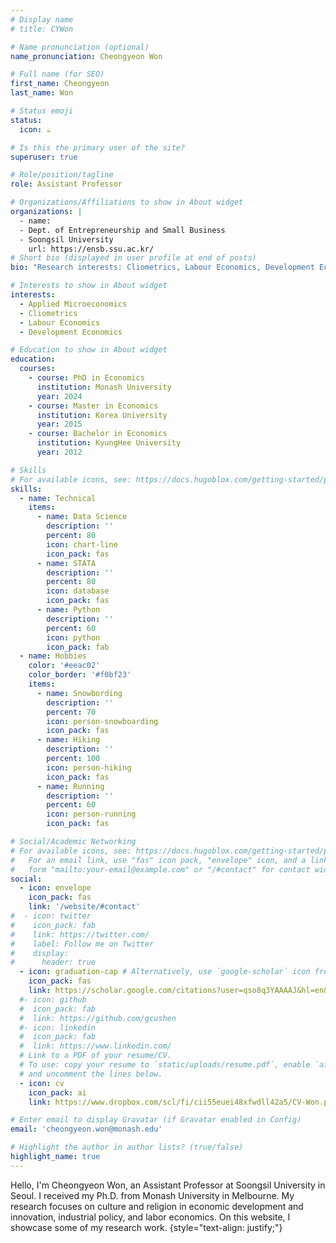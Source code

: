 ```yaml
---
# Display name
# title: CYWon

# Name pronunciation (optional)
name_pronunciation: Cheongyeon Won

# Full name (for SEO)
first_name: Cheongyeon
last_name: Won

# Status emoji
status:
  icon: ☕️

# Is this the primary user of the site?
superuser: true

# Role/position/tagline
role: Assistant Professor

# Organizations/Affiliations to show in About widget
organizations: |
  - name:
  - Dept. of Entrepreneurship and Small Business
  - Soongsil University
    url: https://ensb.ssu.ac.kr/
# Short bio (displayed in user profile at end of posts)
bio: "Research interests: Cliometrics, Labour Economics, Development Economics and Industrial Policy."

# Interests to show in About widget
interests:
  - Applied Microeconomics
  - Cliometrics
  - Labour Economics
  - Development Economics

# Education to show in About widget
education:
  courses:
    - course: PhD in Economics
      institution: Monash University
      year: 2024
    - course: Master in Economics
      institution: Korea University
      year: 2015
    - course: Bachelor in Economics
      institution: KyungHee University
      year: 2012

# Skills
# For available icons, see: https://docs.hugoblox.com/getting-started/page-builder/#icons
skills:
  - name: Technical
    items:
      - name: Data Science
        description: ''
        percent: 80
        icon: chart-line
        icon_pack: fas
      - name: STATA
        description: ''
        percent: 80
        icon: database
        icon_pack: fas
      - name: Python
        description: ''
        percent: 60
        icon: python
        icon_pack: fab
  - name: Hobbies
    color: '#eeac02'
    color_border: '#f0bf23'
    items:
      - name: Snowbording 
        description: ''
        percent: 70
        icon: person-snowboarding
        icon_pack: fas
      - name: Hiking
        description: ''
        percent: 100
        icon: person-hiking
        icon_pack: fas
      - name: Running
        description: ''
        percent: 60
        icon: person-running
        icon_pack: fas

# Social/Academic Networking
# For available icons, see: https://docs.hugoblox.com/getting-started/page-builder/#icons
#   For an email link, use "fas" icon pack, "envelope" icon, and a link in the
#   form "mailto:your-email@example.com" or "/#contact" for contact widget.
social:
  - icon: envelope
    icon_pack: fas
    link: '/website/#contact'
#  - icon: twitter
#    icon_pack: fab
#    link: https://twitter.com/
#    label: Follow me on Twitter
#    display:
#      header: true
  - icon: graduation-cap # Alternatively, use `google-scholar` icon from `ai` icon pack
    icon_pack: fas
    link: https://scholar.google.com/citations?user=qso8q3YAAAAJ&hl=en&oi=ao
  #- icon: github
  #  icon_pack: fab
  #  link: https://github.com/gcushen
  #- icon: linkedin
  #  icon_pack: fab
  #  link: https://www.linkedin.com/
  # Link to a PDF of your resume/CV.
  # To use: copy your resume to `static/uploads/resume.pdf`, enable `ai` icons in `params.yaml`,
  # and uncomment the lines below.
  - icon: cv
    icon_pack: ai
    link: https://www.dropbox.com/scl/fi/cii55euei48xfwdll42a5/CV-Won.pdf?rlkey=e4nk68mgvuv2kap606krelw74&dl=0

# Enter email to display Gravatar (if Gravatar enabled in Config)
email: 'cheongyeon.won@monash.edu'

# Highlight the author in author lists? (true/false)
highlight_name: true
---
```


Hello, I'm Cheongyeon Won, an Assistant Professor at Soongsil University in Seoul. I received my Ph.D. from Monash University in Melbourne. My research focuses on culture and religion in economic development and innovation, industrial policy, and labor economics. On this website, I showcase some of my research work.
{style="text-align: justify;"}
